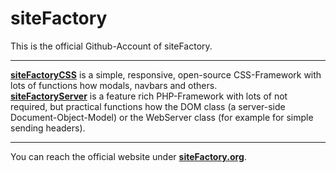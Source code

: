 # siteFactory
This is the official Github-Account of siteFactory.<hr><!--
FOR FUTURE:
  **[siteFactory](https://github.com/siteFactorySource/siteFactory)** is a simple, free and open-source Content-Management-System with a modular extensibility.<br>
-->**[siteFactoryCSS](https://github.com/siteFactorySource/siteFactoryCSS)** is a simple, responsive, open-source CSS-Framework with lots of functions how modals, navbars and others.<br>
**[siteFactoryServer](https://github.com/siteFactorySource/siteFactoryServer)** is a feature rich PHP-Framework with lots of not required, but practical functions how the DOM class (a server-side Document-Object-Model) or the WebServer class (for example for simple sending headers).<br>
<hr>You can reach the official website under <b><a href="https://sitefactory.org">siteFactory.org</a></b>.
